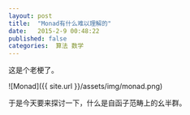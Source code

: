 ```yaml
---
layout: post
title:  "Monad有什么难以理解的"
date:   2015-2-9 00:48:22
published: false
categories:  算法 数学
---
```


这是个老梗了。

![Monad]({{ site.url }}/assets/img/monad.png)

于是今天要来探讨一下，什么是自函子范畴上的幺半群。
